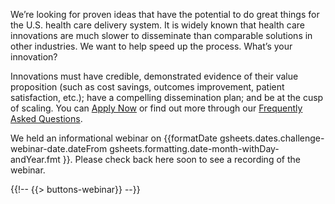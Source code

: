 We’re looking for proven ideas that have the potential to do great things for the U.S. health care delivery system.  It is widely known that health care innovations are much slower to disseminate than comparable solutions in other industries.  We want to help speed up the process.  What’s your innovation?

Innovations must have credible, demonstrated evidence of their value proposition (such as cost savings, outcomes improvement, patient satisfaction, etc.); have a compelling dissemination plan; and be at the cusp of scaling. You can [Apply Now]({{gsheets.links.challenge-application.url}}) or find out more through our [Frequently Asked Questions](#challenge-faqs). 

We held an informational webinar on {{formatDate 
	gsheets.dates.challenge-webinar-date.dateFrom 
	gsheets.formatting.date-month-withDay-andYear.fmt
}}. Please check back here soon to see a recording of the webinar. 

{{!--
{{> buttons-webinar}}
--}}